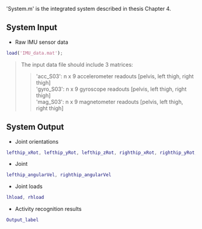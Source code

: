 'System.m' is the integrated system described in thesis Chapter 4.
## System Input
* Raw IMU sensor data 
```matlab
load('IMU_data.mat');
```
> The input data file should include 3 matrices: 
  >> 'acc_S03': n x 9 accelerometer readouts [pelvis, left thigh, right thigh]  
  >> 'gyro_S03': n x 9 gyroscope readouts [pelvis, left thigh, right thigh]  
  >> 'mag_S03': n x 9 magnetometer readouts [pelvis, left thigh, right thigh]   
 
## System Output
* Joint orientations
```matlab
lefthip_xRot, lefthip_yRot, lefthip_zRot, righthip_xRot, righthip_yRot, righthip_zRot 
```
* Joint 
```matlab
lefthip_angularVel, righthip_angularVel 
```
* Joint loads
```matlab
lhload, rhload
```
* Activity recognition results  
```matlab
Output_label
```
